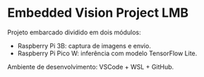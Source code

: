 # Embedded Vision Project LMB

Projeto embarcado dividido em dois módulos:
- Raspberry Pi 3B: captura de imagens e envio.
- Raspberry Pi Pico W: inferência com modelo TensorFlow Lite.

Ambiente de desenvolvimento: VSCode + WSL + GitHub.
